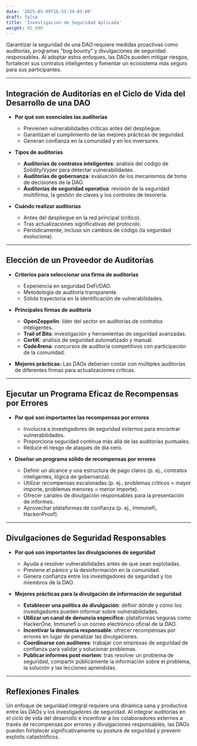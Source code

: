 ```yaml
---
date: '2025-03-09T16:55:34-03:00'
draft: false
title: 'Investigación de Seguridad Aplicada'
weight: 92_000
---
```


Garantizar la seguridad de una DAO requiere medidas proactivas como auditorías, programas "bug bounty" y divulgaciones de seguridad responsables. Al adoptar estos enfoques, las DAOs pueden mitigar riesgos, fortalecer sus contratos inteligentes y fomentar un ecosistema más seguro para sus participantes.

---

## **Integración de Auditorías en el Ciclo de Vida del Desarrollo de una DAO**

- **Por qué son esenciales las auditorías**
  - Previenen vulnerabilidades críticas antes del despliegue.
  - Garantizan el cumplimiento de las mejores prácticas de seguridad.
  - Generan confianza en la comunidad y en los inversores.

- **Tipos de auditorías**
  - **Auditorías de contratos inteligentes**: análisis del código de Solidity/Vyper para detectar vulnerabilidades.
  - **Auditorías de gobernanza**: evaluación de los mecanismos de toma de decisiones de la DAO.
  - **Auditorías de seguridad operativa**: revisión de la seguridad multifirma, la gestión de claves y los controles de tesorería.

- **Cuándo realizar auditorías**
  - Antes del despliegue en la red principal (crítico). 
  - Tras actualizaciones significativas del protocolo.
  - Periódicamente, incluso sin cambios de código (la seguridad evoluciona).

---

## **Elección de un Proveedor de Auditorías**

- **Criterios para seleccionar una firma de auditorías**
  - Experiencia en seguridad DeFi/DAO.
  - Metodología de auditoría transparente.
  - Sólida trayectoria en la identificación de vulnerabilidades.

- **Principales firmas de auditoría**
  - **OpenZeppelin**: líder del sector en auditorías de contratos inteligentes.
  - **Trail of Bits**: investigación y herramientas de seguridad avanzadas.
  - **CertiK**: análisis de seguridad automatizado y manual.
  - **Code4rena**: concursos de auditoría competitivos con participación de la comunidad.

- **Mejores prácticas:** Las DAOs deberían contar con múltiples auditorías de diferentes firmas para actualizaciones críticas.

---

## **Ejecutar un Programa Eficaz de Recompensas por Errores**

- **Por qué son importantes las recompensas por errores**
  - Involucra a investigadores de seguridad externos para encontrar vulnerabilidades.
  - Proporciona seguridad continua más allá de las auditorías puntuales.
  - Reduce el riesgo de ataques de día cero.

- **Diseñar un programa sólido de recompensas por errores**
  - Definir un alcance y una estructura de pago claros (p. ej., contratos inteligentes, lógica de gobernanza).
  - Utilizar recompensas escalonadas (p. ej., problemas críticos = mayor importe, problemas menores = menor importe).
  - Ofrecer canales de divulgación responsables para la presentación de informes.
  - Aprovechar plataformas de confianza (p. ej., Immunefi, HackenProof).

---

## **Divulgaciones de Seguridad Responsables**

- **Por qué son importantes las divulgaciones de seguridad**
  - Ayuda a resolver vulnerabilidades antes de que sean explotadas.
  - Previene el pánico y la desinformación en la comunidad. 
  - Genera confianza entre los investigadores de seguridad y los miembros de la DAO.

- **Mejores prácticas para la divulgación de información de seguridad**
  - **Establecer una política de divulgación**: definir dónde y cómo los investigadores pueden informar sobre vulnerabilidades.
  - **Utilizar un canal de denuncia específico**: plataformas seguras como HackerOne, Immunefi o un correo electrónico oficial de la DAO.
  - **Incentivar la denuncia responsable**: ofrecer recompensas por errores en lugar de penalizar las divulgaciones.
  - **Coordinarse con auditores**: trabajar con empresas de seguridad de confianza para validar y solucionar problemas.
  - **Publicar informes post mortem**: tras resolver un problema de seguridad, compartir públicamente la información sobre el problema, la solución y las lecciones aprendidas.

---

## **Reflexiones Finales**

Un enfoque de seguridad integral requiere una dinámica sana y productiva entre las DAOs y los investigadores de seguridad. Al integrar auditorías en el ciclo de vida del desarrollo e incentivar a los colaboradores externos a través de recompensas por errores y divulgaciones responsables, las DAOs pueden fortalecer significativamente su postura de seguridad y prevenir exploits catastróficos.